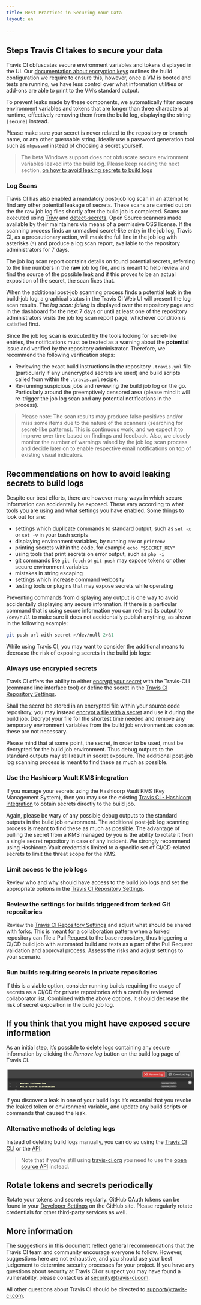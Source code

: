 ```yaml
---
title: Best Practices in Securing Your Data
layout: en

---
```


## Steps Travis CI takes to secure your data
Travis CI obfuscates secure environment variables and tokens displayed in the UI. Our [documentation about encryption keys](/user/encryption-keys/) outlines the build configuration we require to ensure this, however, once a VM is booted and tests are running, we have less control over what information utilities or add-ons are able to print to the VM’s standard output.

To prevent leaks made by these components, we automatically filter secure environment variables and tokens that are longer than three characters at runtime, effectively removing them from the build log, displaying the string `[secure]` instead.

Please make sure your secret is never related to the repository or branch name, or any other guessable string. Ideally use a password generation tool such as `mkpasswd` instead of choosing a secret yourself.

> The beta Windows support does not obfuscate secure environment variables leaked into the build log. Please keep reading the next section, [on how to avoid leaking secrets to build logs](https://docs.travis-ci.com/user/best-practices-security/#recommendations-on-how-to-avoid-leaking-secrets-to-build-logs)

### Log Scans

Travis CI has also enabled a mandatory post-job log scan in an attempt to find any other potential leakage of secrets. These scans are carried out on the the raw job log files shortly after the build job is completed. Scans are executed using [Trivy](https://github.com/aquasecurity/trivy) and [detect-secrets](https://github.com/Yelp/detect-secrets), Open Source scanners made available by their maintainers via means of a permissive OSS license. If the scanning process finds an unmasked secret-like entry in the job log, Travis CI, as a precautionary action, will mask the full line in the job log with asterisks (`*`) and produce a log scan report, available to the repository administrators for 7 days. 

The job log scan report contains details on found potential secrets, referring to the line numbers in the **raw** job log file, and is meant to help review and find the source of the possible leak and if this proves to be an actual exposition of the secret, the scan fixes that.

When the additional post-job scanning process finds a potential leak in the build-job log, a graphical status in the Travis CI Web UI will present the log scan results. The *log scan: failing* is displayed over the repository page and in the dashboard for the next 7 days or until at least one of the repository administrators visits the job log scan report page, whichever condition is satisfied first.

Since the job log scan is executed by the tools looking for secret-like entries, the notifications must be treated as a warning about the **potential** issue and verified by the repository administrator. Therefore, we recommend the following verification steps: 

 * Reviewing the exact build instructions in the repository `.travis.yml` file (particularly if any unencrypted secrets are used) and build scripts called from within the `.travis.yml` recipe.
 * Re-running suspicious jobs and reviewing the build job log on the go. Particularly around the preemptively censored area (please mind it will re-trigger the job log scan and any potential notifications in the process).

> Please note: The scan results may produce false positives and/or miss some items due to the nature of the scanners (searching for secret-like patterns). This is continuous work, and we expect it to improve over time based on findings and feedback. Also, we closely monitor the number of warnings raised by the job log scan process and decide later on to enable respective email notifications on top of existing visual indicators.


## Recommendations on how to avoid leaking secrets to build logs
Despite our best efforts, there are however many ways in which secure information can accidentally be exposed. These vary according to what tools you are using and what settings you have enabled. Some things to look out for are:

* settings which duplicate commands to standard output, such as `set -x` or `set -v` in your bash scripts
* displaying environment variables, by running `env` or `printenv`
* printing secrets within the code, for example `echo "$SECRET_KEY"`
* using tools that print secrets on error output, such as `php -i`
* git commands like `git fetch` or `git push` may expose tokens or other secure environment variables
* mistakes in string escaping
* settings which increase command verbosity
* testing tools or plugins that may expose secrets while operating

Preventing commands from displaying any output is one way to avoid accidentally displaying any secure information. If there is a particular command that is using secure information you can redirect its output to `/dev/null` to make sure it does not accidentally publish anything, as shown in the following example:

```sh
git push url-with-secret >/dev/null 2>&1
```

While using Travis CI, you may want to consider the additional means to decrease the risk of exposing secrets in the build job logs:

### Always use encrypted secrets
Travis CI offers the ability to either [encrypt your secret](/user/encryption-keys/) with the Travis-CLI (command line interface tool) or define the secret in the [Travis CI Repository Settings](/user/environment-variables/#defining-variables-in-repository-settings). 

Shall the secret be stored in an encrypted file within your source code repository, you may instead [encrypt a file with a secret](/user/encrypting-files/) and use it during the build job. Decrypt your file for the shortest time needed and remove any temporary environment variables from the build job environment as soon as these are not necessary.

Please mind that at some point, the secret, in order to be used, must be decrypted for the build job environment. Thus debug outputs to the standard outputs may still result in secret exposure. The additional post-job log scanning process is meant to find these as much as possible.

### Use the Hashicorp Vault KMS integration
If you manage your secrets using the Hashicorp Vault KMS (Key Management System), then you may use the existing [Travis CI - Hashicorp integration](/user/hashicorp-vault-integration) to obtain secrets directly to the build job. 

Again, please be wary of any possible debug outputs to the standard outputs in the build job environment. The additional post-job log scanning process is meant to find these as much as possible. The advantage of pulling the secret from a KMS managed by you is the ability to rotate it from a single secret repository in case of any incident. We strongly recommend using Hashicorp Vault credentials limited to a specific set of CI/CD-related secrets to limit the threat scope for the KMS. 

### Limit access to the job logs
Review who and why should have access to the build job logs and set the appropriate options in the [Travis CI Repository Settings](/user/disable-job-logs/).

### Review the settings for builds triggered from forked Git repositories
Review the [Travis CI Repository Settings](/user/pull-requests#pull-requests-and-security-restrictions) and adjust what should be shared with forks. This is meant for a collaboration pattern when a forked repository can file a Pull Request to the base repository, thus triggering a CI/CD build job with automated build and tests as a part of the Pull Request validation and approval process. Assess the risks and adjust settings to your scenario.

### Run builds requiring secrets in private repositories
If this is a viable option, consider running builds requiring the usage of secrets as a CI/CD for private repositories with a carefully reviewed collaborator list. Combined with the above options, it should decrease the risk of secret exposition in the build job log.


## If you think that you might have exposed secure information

As an initial step, it’s possible to delete logs containing any secure information by clicking the *Remove log* button on the build log page of Travis CI.

![remove log button](/images/remove-log.png "remove log button")

If you discover a leak in one of your build logs it’s essential that you revoke the leaked token or environment variable, and update any build scripts or commands that caused the leak.

### Alternative methods of deleting logs

Instead of deleting build logs manually, you can do so using the [Travis CI CLI](https://github.com/travis-ci/travis.rb#logs) or the  [API](https://developer.travis-ci.com/resource/log#delete).

> Note that if you're still using [travis-ci.org](http://www.travis-ci.org) you need to use the [open source API](https://developer.travis-ci.org/resource/log#delete) instead.

## Rotate tokens and secrets periodically
Rotate your tokens and secrets regularly. GitHub OAuth tokens can be found in your [Developer Settings](https://github.com/settings/developers) on the GitHub site. Please regularly rotate credentials for other third-party services as well.

## More information
The suggestions in this document reflect general recommendations that the Travis CI team and community encourage everyone to follow. However, suggestions here are not exhaustive, and you should use your best judgement to determine security processes for your project. If you have any questions about security at Travis CI or suspect you may have found a vulnerability, please contact us at <security@travis-ci.com>.

All other questions about Travis CI should be directed to <support@travis-ci.com>.
